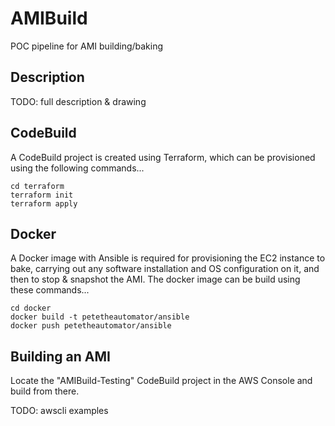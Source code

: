 AMIBuild
========

POC pipeline for AMI building/baking


Description
-----------

TODO: full description & drawing


CodeBuild
---------

A CodeBuild project is created using Terraform, which can be provisioned using the following commands...

```
cd terraform
terraform init
terraform apply
```

Docker
------

A Docker image with Ansible is required for provisioning the EC2 instance to bake, carrying out any software installation and OS configuration on it, and then to stop & snapshot the AMI.  The docker image can be build using these commands...

```
cd docker
docker build -t petetheautomator/ansible
docker push petetheautomator/ansible
```


Building an AMI
---------------

Locate the "AMIBuild-Testing" CodeBuild project in the AWS Console and build from there.

TODO: awscli examples
